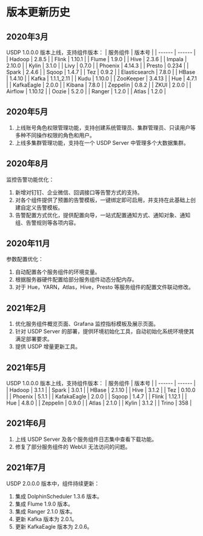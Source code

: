 ﻿# 版本更新历史



## 2020年3月

USDP 1.0.0.0 版本上线，支持组件版本：
| 服务组件 | 版本号 |
| ------ | ------ |
| Hadoop | 2.8.5 |
| Flink | 1.10.1 |
| Flume | 1.9.0 |
| Hive | 2.3.6 |
| Impala | 2.10.0 |
| Kylin | 3.1.0 |
| Livy | 0.7.0 |
| Phoenix | 4.14.3 |
| Presto | 0.234 |
| Spark | 2.4.6 |
| Sqoop | 1.4.7 |
| Tez | 0.9.2 |
| Elasticsearch | 7.8.0 |
| HBase | 1.4.10 |
| Kafka | 1.1.1_2.11 |
| Kudu | 1.10.0 |
| ZooKeeper | 3.4.13 |
| Hue | 4.7.1 |
| KafkaEagle | 2.0.0 |
| Kibana | 7.8.0 |
| Zeppelin | 0.8.2 |
| ZKUI | 2.0.0 |
| Airflow | 1.10.12 |
| Oozie | 5.2.0 |
| Ranger | 1.2.0 |
| Atlas | 1.2.0 |

## 2020年5月
1. 上线账号角色权限管理功能，支持创建系统管理员、集群管理员、只读用户等多种不同操作权限的角色和用户。
2. 上线多集群管理功能，支持在一个 USDP Server 中管理多个大数据集群。

## 2020年8月
监控告警功能优化：
1. 新增对钉钉、企业微信、回调接口等告警方式的支持。
2. 对各个组件提供了预置的告警模板，一键绑定即可启用，并支持在此基础上创建自定义告警模板。
3. 告警配置方式优化，提供配置向导，一站式配置通知方式、通知对象、通知组、告警规则等各项内容。

## 2020年11月
参数配置优化：
1. 自动配置各个服务组件的环境变量。
2. 根据服务器硬件配置给部分服务组件动态分配内存。
3. 对于 Hue，YARN，Atlas，Hive，Presto 等服务组件的配置文件联动修改。

## 2021年2月
1. 优化服务组件概览页面、Grafana 监控指标模板及展示页面。
2. 针对 USDP Server 的部署，提供环境初始化工具，自动初始化系统环境使其满足部署要求。
3. 提供 USDP 增量更新工具。

## 2021年5月

USDP 1.0.0.0 版本上线，支持组件版本：
| 服务组件 | 版本号 |
| ------ | ------ |
| Hadoop | 3.1.1 |
| Spark | 3.0.1 |
| HBase | 2.1.10 |
| Hive | 3.1.2 |
| Tez | 0.10.0 |
| Phoenix | 5.1.1 |
| KafakaEagle | 2.0.0 |
| Sqoop | 1.4.7 |
| Flink | 1.12.1 |
| Hue | 4.8.0 |
| Zeppelin | 0.9.0 |
| Atlas | 2.1.0 |
| Kylin | 3.1.2 |
| Trino | 358 |

## 2021年6月
1. 上线 USDP Server 及各个服务组件日志集中查看下载功能。
2. 修复了部分服务组件的 WebUI 无法访问的问题。

## 2021年7月
USDP 2.0.0.0 版本中，组件持续更新：
1. 集成 DolphinScheduler 1.3.6 版本。
2. 集成 Flume 1.9.0 版本。
3. 集成 Ranger 2.1.0 版本。
4. 更新 Kafka 版本为 2.0.1。
5. 更新 KafkaEagle 版本为 2.0.6。